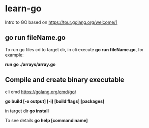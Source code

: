 # learn-go

Intro to GO based on https://tour.golang.org/welcome/1

## go run fileName.go

To run go files cd to target dir, in cli execute **go run fileName.go**, for example:
            
**run go ./arrays/array.go**

## Compile and create binary executable 

cli cmd https://golang.org/cmd/go/

**go build [-o output] [-i] [build flags] [packages]**

in target dir **go install**

To see details **go help [command name]**